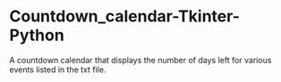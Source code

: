 # Countdown_calendar-Tkinter-Python
A countdown calendar that displays the number of days left for various events listed in the txt file.
